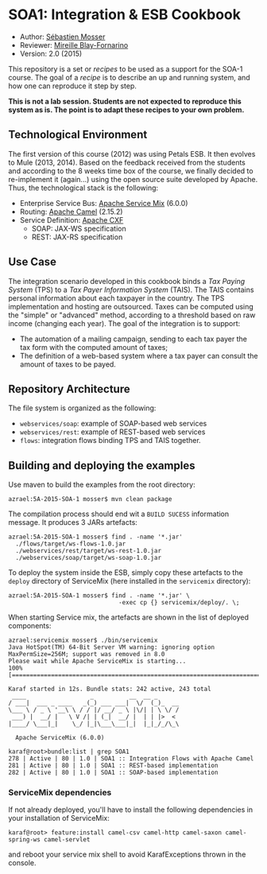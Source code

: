 # SOA1: Integration & ESB Cookbook

  * Author: [Sébastien Mosser](mosser@i3s.unice.fr)
  * Reviewer: [Mireille Blay-Fornarino](blay@i3s.unice.fr)
  * Version: 2.0 (2015)

This repository is a set or _recipes_ to be used as a support for the SOA-1 course. The goal of a _recipe_ is to describe an up and running system, and how one can reproduce it step by step.

**This is not a lab session. Students are not expected to reproduce this system as is. The point is to adapt these recipes to your own problem.**

## Technological Environment

The first version of this course (2012) was using Petals ESB. It then evolves to Mule (2013, 2014). Based on the feedback received from the students and according to the 8 weeks time box of the course, we finally decided to re-implement it (again...) using the open source suite developed by Apache. Thus, the technological stack is the following:

  * Enterprise Service Bus: [Apache Service Mix](http://servicemix.apache.org/) (6.0.0)
  * Routing: [Apache Camel](http://camel.apache.org/) (2.15.2)
  * Service Definition: [Apache CXF](http://cxf.apache.org/)
    * SOAP: JAX-WS specification
    * REST: JAX-RS specification

## Use Case

The integration scenario developed in this cookbook binds a _Tax Paying System_ (TPS) to a _Tax Payer Information System_ (TAIS). The TAIS contains personal information about each taxpayer in the country. The TPS implementation and hosting are outsourced. Taxes can be computed using the "simple" or "advanced" method, according to a threshold based on raw income (changing each year). The goal of the integration is to support:

  * The automation of a mailing campaign, sending to each tax payer the tax form with the computed amount of taxes;
  * The definition of a web-based system where a tax payer can consult the amount of taxes to be payed.

## Repository Architecture

The file system is organized as the following:

  * `webservices/soap`: example of SOAP-based web services
  * `webservices/rest`: example of REST-based web services
  * `flows`: integration flows binding TPS and TAIS together.

## Building and deploying the examples

Use maven to build the examples from the root directory:

    azrael:5A-2015-SOA-1 mosser$ mvn clean package

The compilation process should end wit a ``BUILD SUCESS`` information message. It produces 3 JARs artefacts:

    azrael:5A-2015-SOA-1 mosser$ find . -name '*.jar'
      ./flows/target/ws-flows-1.0.jar
      ./webservices/rest/target/ws-rest-1.0.jar
      ./webservices/soap/target/ws-soap-1.0.jar

To deploy the system inside the ESB, simply copy these artefacts to the `deploy`  directory of ServiceMix (here installed in the `servicemix` directory):

    azrael:5A-2015-SOA-1 mosser$ find . -name '*.jar' \
                                   -exec cp {} servicemix/deploy/. \; 
    
When starting Service mix, the artefacts are shown in the list of deployed components:

```
azrael:servicemix mosser$ ./bin/servicemix
Java HotSpot(TM) 64-Bit Server VM warning: ignoring option MaxPermSize=256M; support was removed in 8.0
Please wait while Apache ServiceMix is starting...
100% [========================================================================]

Karaf started in 12s. Bundle stats: 242 active, 243 total
 ____                  _          __  __ _      
/ ___|  ___ _ ____   _(_) ___ ___|  \/  (_)_  __
\___ \ / _ \ '__\ \ / / |/ __/ _ \ |\/| | \ \/ /
 ___) |  __/ |   \ V /| | (_|  __/ |  | | |>  < 
|____/ \___|_|    \_/ |_|\___\___|_|  |_|_/_/\_\

  Apache ServiceMix (6.0.0)

karaf@root>bundle:list | grep SOA1
278 | Active | 80 | 1.0 | SOA1 :: Integration Flows with Apache Camel                            
281 | Active | 80 | 1.0 | SOA1 :: REST-based implementation          
282 | Active | 80 | 1.0 | SOA1 :: SOAP-based implementation          
``` 

### ServiceMix dependencies

If not already deployed, you'll have to install the following dependencies in your installation of ServiceMix:

    karaf@root> feature:install camel-csv camel-http camel-saxon camel-spring-ws camel-servlet
    
 and reboot your service mix shell to avoid KarafExceptions thrown in the console.